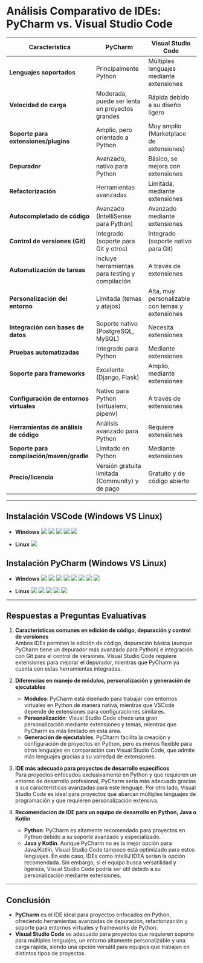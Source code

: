 # Análisis Comparativo de IDEs: PyCharm vs. Visual Studio Code

| **Característica**                   | **PyCharm**                                   | **Visual Studio Code**                        |
|--------------------------------------|-----------------------------------------------|-----------------------------------------------|
| **Lenguajes soportados**             | Principalmente Python                         | Múltiples lenguajes mediante extensiones      |
| **Velocidad de carga**               | Moderada, puede ser lenta en proyectos grandes| Rápida debido a su diseño ligero              |
| **Soporte para extensiones/plugins** | Amplio, pero orientado a Python               | Muy amplio (Marketplace de extensiones)       |
| **Depurador**                        | Avanzado, nativo para Python                  | Básico, se mejora con extensiones             |
| **Refactorización**                  | Herramientas avanzadas                        | Limitada, mediante extensiones                |
| **Autocompletado de código**         | Avanzado (IntelliSense para Python)           | Avanzado mediante extensiones                 |
| **Control de versiones (Git)**       | Integrado (soporte para Git y otros)          | Integrado (soporte nativo para Git)           |
| **Automatización de tareas**         | Incluye herramientas para testing y compilación| A través de extensiones                      |
| **Personalización del entorno**      | Limitada (temas y atajos)                     | Alta, muy personalizable con temas y extensiones |
| **Integración con bases de datos**   | Soporte nativo (PostgreSQL, MySQL)            | Necesita extensiones                          |
| **Pruebas automatizadas**            | Integrado para Python                         | Mediante extensiones                          |
| **Soporte para frameworks**          | Excelente (Django, Flask)                     | Amplio, mediante extensiones                  |
| **Configuración de entornos virtuales** | Nativo para Python (virtualenv, pipenv)     | A través de extensiones                       |
| **Herramientas de análisis de código** | Análisis avanzado para Python               | Requiere extensiones                          |
| **Soporte para compilación/maven/gradle** | Limitado en Python                         | Mediante extensiones                          |
| **Precio/licencia**                  | Versión gratuita limitada (Community) y de pago | Gratuito y de código abierto               |

---

## Instalación VSCode (Windows VS Linux)

- **Windows**
  ![](https://raw.githubusercontent.com/acasmor0802/DAW1_2_2_ACM/refs/heads/main/public/1_1.png.png)
  ![](https://raw.githubusercontent.com/acasmor0802/DAW1_2_2_ACM/refs/heads/main/public/1_2.png)
  ![](https://raw.githubusercontent.com/acasmor0802/DAW1_2_2_ACM/refs/heads/main/public/1_3.png)
  ![](https://raw.githubusercontent.com/acasmor0802/DAW1_2_2_ACM/refs/heads/main/public/1_4.png)
  ![](https://raw.githubusercontent.com/acasmor0802/DAW1_2_2_ACM/refs/heads/main/public/1_5.png)

- **Linux**
  ![](https://raw.githubusercontent.com/obezeq/DAW1B-Practica-2-2-Evaluacion-IDEs_EOB/refs/heads/main/public/Ubuntu-Software-APPS-Installed.png)
  
## Instalación PyCharm (Windows VS Linux)

- **Windows**
  ![](https://raw.githubusercontent.com/acasmor0802/DAW1_2_2_ACM/refs/heads/main/public/1_6.png)
  ![](https://raw.githubusercontent.com/acasmor0802/DAW1_2_2_ACM/refs/heads/main/public/1_7.png)
  ![](https://raw.githubusercontent.com/acasmor0802/DAW1_2_2_ACM/refs/heads/main/public/1_8.png)
  ![](https://raw.githubusercontent.com/acasmor0802/DAW1_2_2_ACM/refs/heads/main/public/1_9.png)
  ![](https://raw.githubusercontent.com/acasmor0802/DAW1_2_2_ACM/refs/heads/main/public/1_10.png)
  ![](https://raw.githubusercontent.com/acasmor0802/DAW1_2_2_ACM/refs/heads/main/public/1_11.png)
  ![](https://raw.githubusercontent.com/acasmor0802/DAW1_2_2_ACM/refs/heads/main/public/1_12.png)
  ![](https://raw.githubusercontent.com/acasmor0802/DAW1_2_2_ACM/refs/heads/main/public/1_13.png)

- **Linux**
  ![](https://raw.githubusercontent.com/obezeq/DAW1B-Practica-2-2-Evaluacion-IDEs_EOB/refs/heads/main/public/Ubuntu-Software-APPS-Installed.png)
  ![](https://raw.githubusercontent.com/obezeq/DAW1B-Practica-2-2-Evaluacion-IDEs_Grupal/refs/heads/main/Ezequiel/public/PyCharm/Installation-0.png)
  ![](https://raw.githubusercontent.com/obezeq/DAW1B-Practica-2-2-Evaluacion-IDEs_Grupal/refs/heads/main/Ezequiel/public/PyCharm/Installation-1.png)
  ![](https://raw.githubusercontent.com/obezeq/DAW1B-Practica-2-2-Evaluacion-IDEs_Grupal/refs/heads/main/Ezequiel/public/PyCharm/Installation-2.png)
  ![](https://raw.githubusercontent.com/obezeq/DAW1B-Practica-2-2-Evaluacion-IDEs_Grupal/refs/heads/main/Ezequiel/public/PyCharm/Installation-3.png)
  
---

## Respuestas a Preguntas Evaluativas

1. **Características comunes en edición de código, depuración y control de versiones**  
   Ambos IDEs permiten la edición de código, depuración básica (aunque PyCharm tiene un depurador más avanzado para Python) e integración con Git para el control de versiones. Visual Studio Code requiere extensiones para mejorar el depurador, mientras que PyCharm ya cuenta con estas herramientas integradas.

2. **Diferencias en manejo de módulos, personalización y generación de ejecutables**  
   - **Módulos**: PyCharm está diseñado para trabajar con entornos virtuales en Python de manera nativa, mientras que VSCode depende de extensiones para configuraciones similares.
   - **Personalización**: Visual Studio Code ofrece una gran personalización mediante extensiones y temas, mientras que PyCharm es más limitado en esta área.
   - **Generación de ejecutables**: PyCharm facilita la creación y configuración de proyectos en Python, pero es menos flexible para otros lenguajes en comparación con Visual Studio Code, que admite más lenguajes gracias a su variedad de extensiones.

3. **IDE más adecuado para proyectos de desarrollo específicos**  
   Para proyectos enfocados exclusivamente en Python y que requieren un entorno de desarrollo profesional, PyCharm sería más adecuado gracias a sus características avanzadas para este lenguaje. Por otro lado, Visual Studio Code es ideal para proyectos que abarcan múltiples lenguajes de programación y que requieren personalización extensiva.

4. **Recomendación de IDE para un equipo de desarrollo en Python, Java o Kotlin**  
   - **Python**: PyCharm es altamente recomendado para proyectos en Python debido a su soporte avanzado y especializado.
   - **Java y Kotlin**: Aunque PyCharm no es la mejor opción para Java/Kotlin, Visual Studio Code tampoco está optimizado para estos lenguajes. En este caso, IDEs como IntelliJ IDEA serían la opción recomendada. Sin embargo, si el equipo busca versatilidad y ligereza, Visual Studio Code podría ser útil debido a su personalización mediante extensiones.

---

## Conclusión

- **PyCharm** es el IDE ideal para proyectos enfocados en Python, ofreciendo herramientas avanzadas de depuración, refactorización y soporte para entornos virtuales y frameworks de Python.
- **Visual Studio Code** es adecuado para proyectos que requieren soporte para múltiples lenguajes, un entorno altamente personalizable y una carga rápida, siendo una opción versátil para equipos que trabajan en distintos tipos de proyectos.

